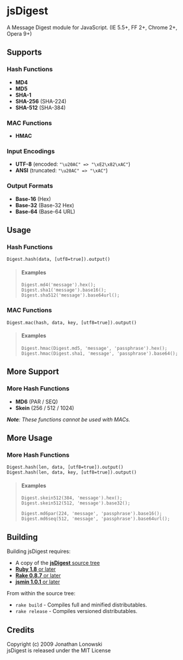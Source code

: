 jsDigest
===

A Message Digest module for JavaScript. (IE 5.5+, FF 2+, Chrome 2+, Opera 9+)


Supports
---

### Hash Functions ###

 * **MD4**
 * **MD5**
 * **SHA-1**
 * **SHA-256** (SHA-224)
 * **SHA-512** (SHA-384)

### MAC Functions ###

 * **HMAC**

### Input Encodings ###

 * **UTF-8** (encoded: `"\u20AC" => "\xE2\x82\xAC"`)
 * **ANSI** (truncated: `"\u20AC" => "\xAC"`)

### Output Formats ###

 * **Base-16** (Hex)
 * **Base-32** (Base-32 Hex)
 * **Base-64** (Base-64 URL)


Usage
---

### Hash Functions ###

    Digest.hash(data, [utf8=true]).output()

> #### Examples ####
> 
>     Digest.md4('message').hex();
>     Digest.sha1('message').base16();
>     Digest.sha512('message').base64url();


### MAC Functions ###

    Digest.mac(hash, data, key, [utf8=true]).output()

> #### Examples ####
> 
>     Digest.hmac(Digest.md5, 'message', 'passphrase').hex();
>     Digest.hmac(Digest.sha1, 'message', 'passphrase').base64();


More Support
---

### More Hash Functions ###

 * **MD6** (PAR / SEQ)
 * **Skein** (256 / 512 / 1024)

***Note**: These functions cannot be used with MACs.*


More Usage
---

### More Hash Functions ###

    Digest.hash(len, data, [utf8=true]).output()
    Digest.hash(len, data, key, [utf8=true]).output()

> #### Examples ####
> 
>     Digest.skein512(384, 'message').hex();
>     Digest.skein512(512, 'message').base32();
>     
>     Digest.md6par(224, 'message', 'passphrase').base16();
>     Digest.md6seq(512, 'message', 'passphrase').base64url();


Building
----

Building jsDigest requires:

 * A copy of the [**jsDigest** source tree](http://github.com/coiscir/jsdigest)
 * [**Ruby 1.8** or later](http://ruby-lang.org/)
 * [**Rake 0.8.7** or later](http://rake.rubyforge.org/)
 * [**jsmin 1.0.1** or later](http://rubyforge.org/projects/riposte/)

From within the source tree:

 * `rake build` - Compiles full and minified distributables.
 * `rake release` - Compiles versioned distributables.


Credits
----

Copyright (c) 2009 Jonathan Lonowski  
jsDigest is released under the MIT License
